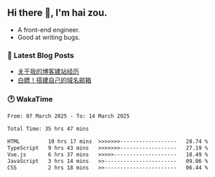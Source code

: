## Hi there 👋, I'm hai zou.

- A front-end engineer.
- Good at writing bugs.

### 📖 Latest Blog Posts
<!-- BLOG-POST-LIST:START -->
- [关于我的博客建站经历](https://www.izou.top/2025/01/blog-site-build/)
- [白嫖！搭建自己的域名邮箱](https://www.izou.top/2025/01/domain-mail/)
<!-- BLOG-POST-LIST:END -->

### 🕐 WakaTime
<!--START_SECTION:waka-->

```txt
From: 07 March 2025 - To: 14 March 2025

Total Time: 35 hrs 47 mins

HTML         10 hrs 17 mins  >>>>>>>------------------   28.74 %
TypeScript   9 hrs 43 mins   >>>>>>>------------------   27.19 %
Vue.js       6 hrs 37 mins   >>>>>--------------------   18.49 %
JavaScript   3 hrs 14 mins   >>-----------------------   09.06 %
CSS          2 hrs 18 mins   >>-----------------------   06.44 %
```

<!--END_SECTION:waka-->
